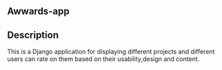 ## Awwards-app

## Description  
This is a Django application for displaying different projects and different users can rate on them based on their usability,design and content.
